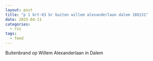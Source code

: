 ```yaml
---
layout: post
title: "p 1 brt-03 br buiten willem alexanderlaan dalem 188131"
date: 2025-04-11
categories: 
  - rss
tags: 
  - feed
---
```


Buitenbrand op Willem Alexanderlaan in Dalem
